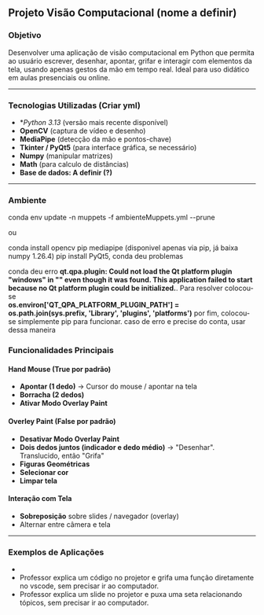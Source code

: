 ## **Projeto Visão Computacional (nome a definir)** 

### **Objetivo**
Desenvolver uma aplicação de visão computacional em Python que permita ao usuário escrever, desenhar, apontar, grifar e interagir com elementos da tela, usando apenas gestos da mão em tempo real. Ideal para uso didático em aulas presenciais ou online.

---

### **Tecnologias Utilizadas (Criar yml)**
- **Python 3.13* (versão mais recente disponível)
- **OpenCV** (captura de vídeo e desenho)
- **MediaPipe** (detecção da mão e pontos-chave)
- **Tkinter / PyQt5** (para interface gráfica, se necessário)
- **Numpy** (manipular matrizes)
- **Math** (para calculo de distâncias)
- **Base de dados: A definir (?)** 

---


### **Ambiente**

conda env update -n muppets -f ambienteMuppets.yml --prune

ou

conda install opencv
pip mediapipe (disponivel apenas via pip, já baixa numpy 1.26.4)
pip install PyQt5, conda deu problemas

conda deu erro 
**qt.qpa.plugin: Could not load the Qt platform plugin "windows" in "" even though it was found. This application failed to start because no Qt platform plugin could be initialized.**. 
Para resolver colocou-se  
**os.environ['QT_QPA_PLATFORM_PLUGIN_PATH'] = os.path.join(sys.prefix, 'Library', 'plugins', 'platforms')**
por fim, colocou-se simplemente pip para funcionar. caso de erro e precise do conta, usar dessa maneira


### **Funcionalidades Principais**

#### Hand Mouse (True por padrão)
- **Apontar (1 dedo)** → Cursor do mouse / apontar na tela
- **Borracha (2 dedos)**
- **Ativar Modo Overlay Paint**

#### Overley Paint (False por padrão)
- **Desativar Modo Overlay Paint**
- **Dois dedos juntos (indicador e dedo médio)** → "Desenhar". Translucido, então "Grifa"
- **Figuras Geométricas** 
- **Selecionar cor**
- **Limpar tela**

#### Interação com Tela
- **Sobreposição** sobre slides / navegador (overlay)
- Alternar entre câmera e tela

---

### Exemplos de Aplicações
- 
- Professor explica um código no projetor e grifa uma função diretamente no vscode, sem precisar ir ao computador.
- Professor explica um slide no projetor e puxa uma seta relacionando tópicos, sem precisar ir ao computador.


